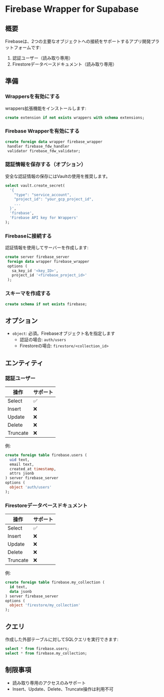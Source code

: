 # Firebase Wrapper for Supabase

## 概要

Firebaseは、2つの主要なオブジェクトへの接続をサポートするアプリ開発プラットフォームです:
1. 認証ユーザー（読み取り専用）
2. Firestoreデータベースドキュメント（読み取り専用）

## 準備

### Wrappersを有効にする

wrappers拡張機能をインストールします:

```sql
create extension if not exists wrappers with schema extensions;
```

### Firebase Wrapperを有効にする

```sql
create foreign data wrapper firebase_wrapper
 handler firebase_fdw_handler
 validator firebase_fdw_validator;
```

### 認証情報を保存する（オプション）

安全な認証情報の保存にはVaultの使用を推奨します。

```sql
select vault.create_secret(
  '{
    "type": "service_account",
    "project_id": "your_gcp_project_id",
    ...
  }',
  'firebase',
  'Firebase API key for Wrappers'
);
```

### Firebaseに接続する

認証情報を使用してサーバーを作成します:

```sql
create server firebase_server
 foreign data wrapper firebase_wrapper
 options (
   sa_key_id '<key_ID>',
   project_id '<firebase_project_id>'
 );
```

### スキーマを作成する

```sql
create schema if not exists firebase;
```

## オプション

- `object`: 必須。Firebaseオブジェクト名を指定します
  - 認証の場合: `auth/users`
  - Firestoreの場合: `firestore/<collection_id>`

## エンティティ

### 認証ユーザー

| 操作 | サポート |
|----------|---------|
| Select   | ✅ |
| Insert   | ❌ |
| Update   | ❌ |
| Delete   | ❌ |
| Truncate | ❌ |

例:
```sql
create foreign table firebase.users (
  uid text,
  email text,
  created_at timestamp,
  attrs jsonb
) server firebase_server
options (
  object 'auth/users'
);
```

### Firestoreデータベースドキュメント

| 操作 | サポート |
|----------|---------|
| Select   | ✅ |
| Insert   | ❌ |
| Update   | ❌ |
| Delete   | ❌ |
| Truncate | ❌ |

例:
```sql
create foreign table firebase.my_collection (
  id text,
  data jsonb
) server firebase_server
options (
  object 'firestore/my_collection'
);
```

## クエリ

作成した外部テーブルに対してSQLクエリを実行できます:

```sql
select * from firebase.users;
select * from firebase.my_collection;
```

## 制限事項

- 読み取り専用のアクセスのみサポート
- Insert、Update、Delete、Truncate操作は利用不可

